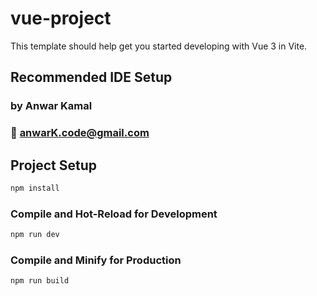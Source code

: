 # vue-project

This template should help get you started developing with Vue 3 in Vite.

## Recommended IDE Setup

### by Anwar Kamal

### 📨 <anwarK.code@gmail.com>

## Project Setup

```sh
npm install
```

### Compile and Hot-Reload for Development

```sh
npm run dev
```

### Compile and Minify for Production

```sh
npm run build
```
